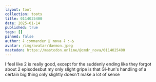 ```yaml
---
layout: toot
collection: toots
title: 0114025400
date: 2025-01-14
published: true
tags: []
pinned: false
author: ⸸ commander ░ nova ⸸ :~$
avatar: /img/avatar/daemon.jpeg
mastodon: https://mastodon.online/@cmdr_nova/0114025400
---
```


I feel like 2 is really good, except for the suddenly ending like they forgot about 2 episodesbut my only slight gripe is that Gi-hun's handling of a certain big thing only slightly doesn't make a lot of sense

